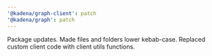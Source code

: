 ```yaml
---
'@kadena/graph-client': patch
'@kadena/graph': patch
---
```


Package updates. Made files and folders lower kebab-case. Replaced custom client
code with client utils functions.
